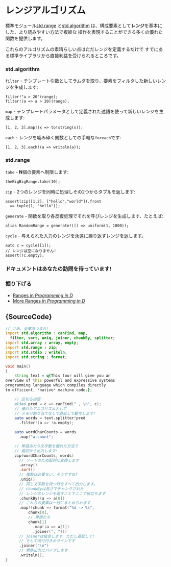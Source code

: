 # レンジアルゴリズム

標準モジュール[std.range](http://dlang.org/phobos/std_range.html)
と[std.algorithm](http://dlang.org/phobos/std_algorithm.html)
は、構成要素として**レンジ**を基本にした、より読みやすい方法で複雑な
操作を表現することができる多くの優れた関数を提供します。

これらのアルゴリズムの素晴らしい点はただレンジを定義するだけで
すでにある標準ライブラリから直接利益を受けられるところです。

### std.algorithm

`filter` - テンプレート引数としてラムダを取り、要素をフィルタした新しいレンジを生成します:

    filter!"a > 20"(range);
    filter!(a => a > 20)(range);

`map` - テンプレートパラメータとして定義された述語を使って新しいレンジを生成します:

    [1, 2, 3].map!(x => to!string(x));

`each` - レンジを噛み砕く関数としての手軽な`foreach`です:

    [1, 2, 3].each!(a => writeln(a));

### std.range
`take` - **N**個の要素へ制限します:

    theBigBigRange.take(10);

`zip` - 2つのレンジを同時に処理しその2つからタプルを返します:

    assert(zip([1,2], ["hello","world"]).front
      == tuple(1, "hello"));

`generate` - 関数を取り各反復処理でそれを呼びレンジを生成します、たとえば:

    alias RandomRange = generate!(() => uniform(1, 1000));

`cycle` - 与えられた入力のレンジを永遠に繰り返すレンジを返します。

    auto c = cycle([1]);
    // レンジは空になりません!
    assert(!c.empty);

### ドキュメントはあなたの訪問を待っています!


### 掘り下げる

- [Ranges in _Programming in D_](http://ddili.org/ders/d.en/ranges.html)
- [More Ranges in _Programming in D_](http://ddili.org/ders/d.en/ranges_more.html)

## {SourceCode}

```d
// さあ、全軍あつまれ!
import std.algorithm : canFind, map,
  filter, sort, uniq, joiner, chunkBy, splitter;
import std.array : array, empty;
import std.range : zip;
import std.stdio : writeln;
import std.string : format;

void main()
{
    string text = q{This tour will give you an
overview of this powerful and expressive systems
programming language which compiles directly
to efficient, *native* machine code.};

    // 区切る述語
    alias pred = c => canFind(" ,.\n", c);
    // 優れたアルゴリズムとして
    // メモリ割り当てなしで遅延して動作します!
    auto words = text.splitter!pred
      .filter!(a => !a.empty);

    auto wordCharCounts = words
      .map!"a.count";

    // 単語あたり文字数を優れた方法で
    // 最初から出力します!
    zip(wordCharCounts, words)
      // ソートのため配列に変換します
      .array()
      .sort()
      // 複製は必要ない、そうですね?
      .uniq()
      // 同じ文字数を持つ行をすべて出力します。
      // chunkByは長さでチャンクされた
      // レンジのレンジを返すことでここで役立ちます
      .chunkBy!(a => a[0])
      // これらの要素は一行にまとめられます
      .map!(chunk => format("%d -> %s",
          chunk[0],
          // 単語たち
          chunk[1]
            .map!(a => a[1])
            .joiner(", ")))
      // joinerは結合します、ただし遅延して!
      // そして改行付きのラインです
      .joiner("\n")
      // 標準出力にパイプします
      .writeln();
}
```
